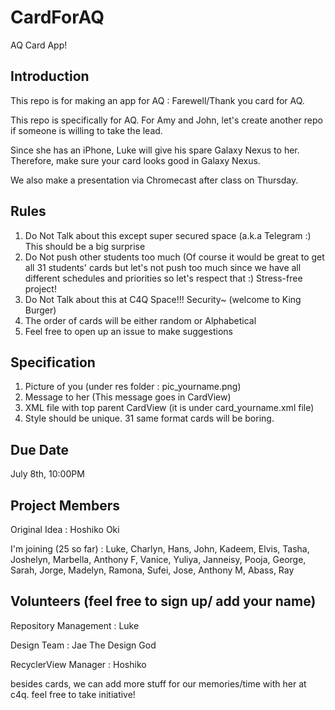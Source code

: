 # CardForAQ
AQ Card App!

## Introduction

This repo is for making an app for AQ : Farewell/Thank you card for AQ.

This repo is specifically for AQ. For Amy and John, let's create another repo if someone is willing to take the lead.

Since she has an iPhone, Luke will give his spare Galaxy Nexus to her. Therefore, make sure your card looks good in Galaxy Nexus.

We also make a presentation via Chromecast after class on Thursday.

## Rules

1. Do Not Talk about this except super secured space (a.k.a Telegram :) This should be a big surprise
2. Do Not push other students too much (Of course it would be great to get all 31 students' cards but let's not push too much since we have all different schedules and priorities so let's respect that :) Stress-free project!
3. Do Not Talk about this at C4Q Space!!! Security~ (welcome to King Burger)
4. The order of cards will be either random or Alphabetical
5. Feel free to open up an issue to make suggestions


## Specification

1. Picture of you (under res folder : pic_yourname.png)
2. Message to her (This message goes in CardView)
3. XML file with top parent CardView (it is under card_yourname.xml file)
4. Style should be unique. 31 same format cards will be boring.

## Due Date

July 8th, 10:00PM

## Project Members

Original Idea : Hoshiko Oki

I'm joining (25 so far) : Luke, Charlyn, Hans, John, Kadeem, Elvis, Tasha, Joshelyn, Marbella, Anthony F, Vanice, Yuliya, Janneisy, Pooja, George, Sarah, Jorge, Madelyn, Ramona, Sufei, Jose, Anthony M, Abass, Ray

## Volunteers (feel free to sign up/ add your name)

Repository Management : Luke

Design Team : Jae The Design God

RecyclerView Manager : Hoshiko

besides cards, we can add more stuff for our memories/time with her at c4q. feel free to take initiative!


